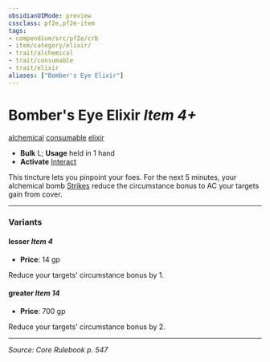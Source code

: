 ```yaml
---
obsidianUIMode: preview
cssclass: pf2e,pf2e-item
tags:
- compendium/src/pf2e/crb
- item/category/elixir/
- trait/alchemical
- trait/consumable
- trait/elixir
aliases: ["Bomber's Eye Elixir"]
---
```

# Bomber's Eye Elixir *Item 4+*  
[alchemical](alchemical.md "Alchemical Item Trait")  [consumable](consumable.md "Consumable Item Trait")  [elixir](elixir.md "Elixir Item Trait")  

- **Bulk** L; **Usage** held in 1 hand
- **Activate** [Interact](interact.md)

This tincture lets you pinpoint your foes. For the next 5 minutes, your alchemical bomb [Strikes](strike.md) reduce the circumstance bonus to AC your targets gain from cover.

---

### Variants

#### lesser *Item 4*

- **Price**: 14 gp

Reduce your targets' circumstance bonus by 1.

#### greater *Item 14*

- **Price**: 700 gp

Reduce your targets' circumstance bonus by 2.

---
*Source: Core Rulebook p. 547*